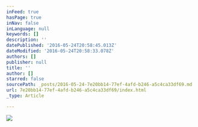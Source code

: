 ```yaml
---
inFeed: true
hasPage: true
inNav: false
inLanguage: null
keywords: []
description: ''
datePublished: '2016-05-24T20:58:45.013Z'
dateModified: '2016-05-24T20:58:33.078Z'
authors: []
publisher: null
title: ''
author: []
starred: false
sourcePath: _posts/2016-05-24-7e20bb14-77ef-4afd-b246-a5c4ca33df69.md
url: 7e20bb14-77ef-4afd-b246-a5c4ca33df69/index.html
_type: Article

---
```

![](https://the-grid-user-content.s3-us-west-2.amazonaws.com/655b00ac-d92a-4f71-9ecf-5f6944797a43.png)